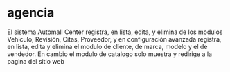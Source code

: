 # agencia
El sistema Automall Center registra, en lista, edita, y elimina de los modulos Vehiculo, Revisión, Citas, Proveedor, y en configuración avanzada registra, en lista, edita y elimina el modulo de cliente, de marca, modelo y el de vendedor. En cambio el modulo de catalogo solo muestra y redirige a la pagina del sitio web
